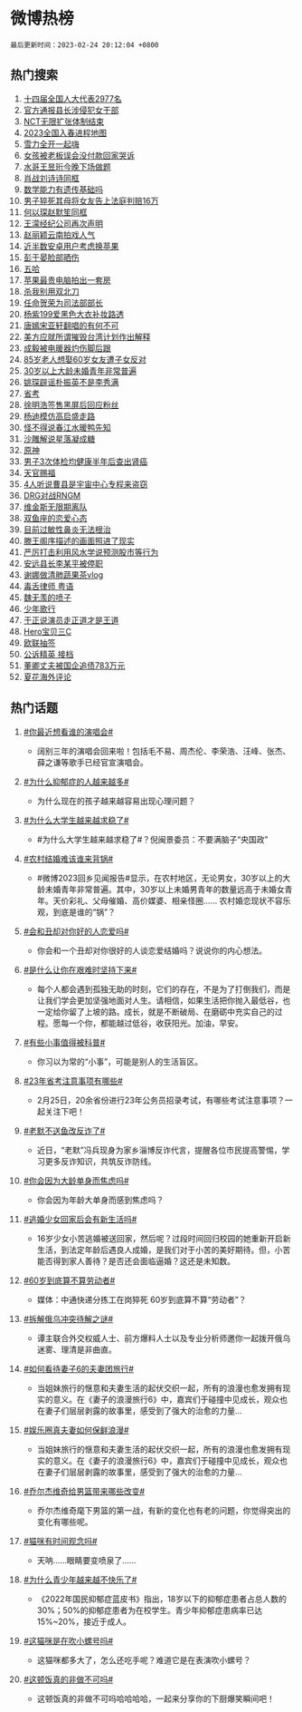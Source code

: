 # 微博热榜

`最后更新时间：2023-02-24 20:12:04 +0800`

## 热门搜索

1. [十四届全国人大代表2977名](https://m.weibo.cn/search?containerid=100103type%3D1%26t%3D10%26q%3D%23%E5%8D%81%E5%9B%9B%E5%B1%8A%E5%85%A8%E5%9B%BD%E4%BA%BA%E5%A4%A7%E4%BB%A3%E8%A1%A82977%E5%90%8D%23&stream_entry_id=51&isnewpage=1&extparam=seat%3D1%26stream_entry_id%3D51%26filter_type%3Drealtimehot%26pos%3D0%26cate%3D10103%26dgr%3D0%26c_type%3D51%26display_time%3D1677240723%26pre_seqid%3D16772407236710316327182&luicode=10000011&lfid=106003type%253D25%2526t%253D3%2526disable_hot%253D1%2526filter_type%253Drealtimehot)
1. [官方通报县长涉侵犯女干部](https://m.weibo.cn/search?containerid=100103type%3D1%26t%3D10%26q%3D%23%E5%AE%98%E6%96%B9%E9%80%9A%E6%8A%A5%E5%8E%BF%E9%95%BF%E6%B6%89%E4%BE%B5%E7%8A%AF%E5%A5%B3%E5%B9%B2%E9%83%A8%23&stream_entry_id=31&isnewpage=1&extparam=seat%3D1%26q%3D%2523%25E5%25AE%2598%25E6%2596%25B9%25E9%2580%259A%25E6%258A%25A5%25E5%258E%25BF%25E9%2595%25BF%25E6%25B6%2589%25E4%25BE%25B5%25E7%258A%25AF%25E5%25A5%25B3%25E5%25B9%25B2%25E9%2583%25A8%2523%26dgr%3D0%26realpos%3D1%26pos%3D0%26filter_type%3Drealtimehot%26band_rank%3D1%26flag%3D0%26lcate%3D5001%26c_type%3D31%26stream_entry_id%3D31%26cate%3D5001%26display_time%3D1677240723%26pre_seqid%3D16772407236710316327182&luicode=10000011&lfid=106003type%253D25%2526t%253D3%2526disable_hot%253D1%2526filter_type%253Drealtimehot)
1. [NCT无限扩张体制结束](https://m.weibo.cn/search?containerid=100103type%3D1%26t%3D10%26q%3D%23NCT%E6%97%A0%E9%99%90%E6%89%A9%E5%BC%A0%E4%BD%93%E5%88%B6%E7%BB%93%E6%9D%9F%23&stream_entry_id=31&isnewpage=1&extparam=seat%3D1%26q%3D%2523NCT%25E6%2597%25A0%25E9%2599%2590%25E6%2589%25A9%25E5%25BC%25A0%25E4%25BD%2593%25E5%2588%25B6%25E7%25BB%2593%25E6%259D%259F%2523%26dgr%3D0%26realpos%3D2%26pos%3D1%26filter_type%3Drealtimehot%26band_rank%3D2%26flag%3D1%26lcate%3D5001%26c_type%3D31%26stream_entry_id%3D31%26cate%3D5001%26display_time%3D1677240723%26pre_seqid%3D16772407236710316327182&luicode=10000011&lfid=106003type%253D25%2526t%253D3%2526disable_hot%253D1%2526filter_type%253Drealtimehot)
1. [2023全国入春进程地图](https://m.weibo.cn/search?containerid=100103type%3D1%26t%3D10%26q%3D%232023%E5%85%A8%E5%9B%BD%E5%85%A5%E6%98%A5%E8%BF%9B%E7%A8%8B%E5%9C%B0%E5%9B%BE%23&stream_entry_id=31&isnewpage=1&extparam=seat%3D1%26q%3D%25232023%25E5%2585%25A8%25E5%259B%25BD%25E5%2585%25A5%25E6%2598%25A5%25E8%25BF%259B%25E7%25A8%258B%25E5%259C%25B0%25E5%259B%25BE%2523%26dgr%3D0%26realpos%3D3%26pos%3D2%26filter_type%3Drealtimehot%26band_rank%3D3%26flag%3D0%26lcate%3D5001%26c_type%3D31%26stream_entry_id%3D31%26cate%3D5001%26display_time%3D1677240723%26pre_seqid%3D16772407236710316327182&luicode=10000011&lfid=106003type%253D25%2526t%253D3%2526disable_hot%253D1%2526filter_type%253Drealtimehot)
1. [雪力全开一起嗨](https://m.weibo.cn/search?containerid=100103type%3D1%26t%3D10%26q%3D%23%E9%9B%AA%E5%8A%9B%E5%85%A8%E5%BC%80%E4%B8%80%E8%B5%B7%E5%97%A8%23&stream_entry_id=31&isnewpage=1&extparam=seat%3D1%26q%3D%2523%25E9%259B%25AA%25E5%258A%259B%25E5%2585%25A8%25E5%25BC%2580%25E4%25B8%2580%25E8%25B5%25B7%25E5%2597%25A8%2523%26dgr%3D0%26pos%3D3%26band_rank%3D4%26topic_ad%3D1%26lcate%3D5001%26c_type%3D31%26filter_type%3Drealtimehot%26stream_entry_id%3D31%26cate%3D5001%26adid%3D180755%26display_time%3D1677240723%26pre_seqid%3D16772407236710316327182&luicode=10000011&lfid=106003type%253D25%2526t%253D3%2526disable_hot%253D1%2526filter_type%253Drealtimehot)
1. [女孩被老板误会没付款回家哭诉](https://m.weibo.cn/search?containerid=100103type%3D1%26t%3D10%26q%3D%23%E5%A5%B3%E5%AD%A9%E8%A2%AB%E8%80%81%E6%9D%BF%E8%AF%AF%E4%BC%9A%E6%B2%A1%E4%BB%98%E6%AC%BE%E5%9B%9E%E5%AE%B6%E5%93%AD%E8%AF%89%23&stream_entry_id=31&isnewpage=1&extparam=seat%3D1%26q%3D%2523%25E5%25A5%25B3%25E5%25AD%25A9%25E8%25A2%25AB%25E8%2580%2581%25E6%259D%25BF%25E8%25AF%25AF%25E4%25BC%259A%25E6%25B2%25A1%25E4%25BB%2598%25E6%25AC%25BE%25E5%259B%259E%25E5%25AE%25B6%25E5%2593%25AD%25E8%25AF%2589%2523%26dgr%3D0%26realpos%3D4%26pos%3D4%26filter_type%3Drealtimehot%26band_rank%3D4%26flag%3D0%26lcate%3D5001%26c_type%3D31%26stream_entry_id%3D31%26cate%3D5001%26display_time%3D1677240723%26pre_seqid%3D16772407236710316327182&luicode=10000011&lfid=106003type%253D25%2526t%253D3%2526disable_hot%253D1%2526filter_type%253Drealtimehot)
1. [水哥王昱珩今晚下场做题](https://m.weibo.cn/search?containerid=100103type%3D1%26t%3D10%26q%3D%23%E6%B0%B4%E5%93%A5%E7%8E%8B%E6%98%B1%E7%8F%A9%E4%BB%8A%E6%99%9A%E4%B8%8B%E5%9C%BA%E5%81%9A%E9%A2%98%23&stream_entry_id=31&isnewpage=1&extparam=seat%3D1%26q%3D%2523%25E6%25B0%25B4%25E5%2593%25A5%25E7%258E%258B%25E6%2598%25B1%25E7%258F%25A9%25E4%25BB%258A%25E6%2599%259A%25E4%25B8%258B%25E5%259C%25BA%25E5%2581%259A%25E9%25A2%2598%2523%26dgr%3D0%26realpos%3D5%26pos%3D5%26filter_type%3Drealtimehot%26band_rank%3D5%26flag%3D1%26lcate%3D5001%26c_type%3D31%26stream_entry_id%3D31%26cate%3D5001%26display_time%3D1677240723%26pre_seqid%3D16772407236710316327182&luicode=10000011&lfid=106003type%253D25%2526t%253D3%2526disable_hot%253D1%2526filter_type%253Drealtimehot)
1. [肖战刘诗诗同框](https://m.weibo.cn/search?containerid=100103type%3D1%26t%3D10%26q%3D%23%E8%82%96%E6%88%98%E5%88%98%E8%AF%97%E8%AF%97%E5%90%8C%E6%A1%86%23&stream_entry_id=31&isnewpage=1&extparam=seat%3D1%26q%3D%2523%25E8%2582%2596%25E6%2588%2598%25E5%2588%2598%25E8%25AF%2597%25E8%25AF%2597%25E5%2590%258C%25E6%25A1%2586%2523%26dgr%3D0%26realpos%3D6%26pos%3D6%26filter_type%3Drealtimehot%26band_rank%3D6%26flag%3D16%26lcate%3D5001%26c_type%3D31%26stream_entry_id%3D31%26cate%3D5001%26display_time%3D1677240723%26pre_seqid%3D16772407236710316327182&luicode=10000011&lfid=106003type%253D25%2526t%253D3%2526disable_hot%253D1%2526filter_type%253Drealtimehot)
1. [数学能力有遗传基础吗](https://m.weibo.cn/search?containerid=100103type%3D1%26t%3D10%26q%3D%23%E6%95%B0%E5%AD%A6%E8%83%BD%E5%8A%9B%E6%9C%89%E9%81%97%E4%BC%A0%E5%9F%BA%E7%A1%80%E5%90%97%23&stream_entry_id=31&isnewpage=1&extparam=seat%3D1%26q%3D%2523%25E6%2595%25B0%25E5%25AD%25A6%25E8%2583%25BD%25E5%258A%259B%25E6%259C%2589%25E9%2581%2597%25E4%25BC%25A0%25E5%259F%25BA%25E7%25A1%2580%25E5%2590%2597%2523%26dgr%3D0%26realpos%3D7%26pos%3D7%26filter_type%3Drealtimehot%26band_rank%3D7%26flag%3D1%26lcate%3D5001%26c_type%3D31%26stream_entry_id%3D31%26cate%3D5001%26display_time%3D1677240723%26pre_seqid%3D16772407236710316327182&luicode=10000011&lfid=106003type%253D25%2526t%253D3%2526disable_hot%253D1%2526filter_type%253Drealtimehot)
1. [男子猝死其母将女友告上法庭判赔16万](https://m.weibo.cn/search?containerid=100103type%3D1%26t%3D10%26q%3D%23%E7%94%B7%E5%AD%90%E7%8C%9D%E6%AD%BB%E5%85%B6%E6%AF%8D%E5%B0%86%E5%A5%B3%E5%8F%8B%E5%91%8A%E4%B8%8A%E6%B3%95%E5%BA%AD%E5%88%A4%E8%B5%9416%E4%B8%87%23&stream_entry_id=31&isnewpage=1&extparam=seat%3D1%26q%3D%2523%25E7%2594%25B7%25E5%25AD%2590%25E7%258C%259D%25E6%25AD%25BB%25E5%2585%25B6%25E6%25AF%258D%25E5%25B0%2586%25E5%25A5%25B3%25E5%258F%258B%25E5%2591%258A%25E4%25B8%258A%25E6%25B3%2595%25E5%25BA%25AD%25E5%2588%25A4%25E8%25B5%259416%25E4%25B8%2587%2523%26dgr%3D0%26realpos%3D8%26pos%3D8%26filter_type%3Drealtimehot%26band_rank%3D8%26flag%3D2%26lcate%3D5001%26c_type%3D31%26stream_entry_id%3D31%26cate%3D5001%26display_time%3D1677240723%26pre_seqid%3D16772407236710316327182&luicode=10000011&lfid=106003type%253D25%2526t%253D3%2526disable_hot%253D1%2526filter_type%253Drealtimehot)
1. [何以琛赵默笙同框](https://m.weibo.cn/search?containerid=100103type%3D1%26t%3D10%26q%3D%23%E4%BD%95%E4%BB%A5%E7%90%9B%E8%B5%B5%E9%BB%98%E7%AC%99%E5%90%8C%E6%A1%86%23&stream_entry_id=31&isnewpage=1&extparam=seat%3D1%26q%3D%2523%25E4%25BD%2595%25E4%25BB%25A5%25E7%2590%259B%25E8%25B5%25B5%25E9%25BB%2598%25E7%25AC%2599%25E5%2590%258C%25E6%25A1%2586%2523%26dgr%3D0%26realpos%3D9%26pos%3D9%26filter_type%3Drealtimehot%26band_rank%3D9%26flag%3D0%26lcate%3D5001%26c_type%3D31%26stream_entry_id%3D31%26cate%3D5001%26display_time%3D1677240723%26pre_seqid%3D16772407236710316327182&luicode=10000011&lfid=106003type%253D25%2526t%253D3%2526disable_hot%253D1%2526filter_type%253Drealtimehot)
1. [王濛经纪公司再次声明](https://m.weibo.cn/search?containerid=100103type%3D1%26t%3D10%26q%3D%23%E7%8E%8B%E6%BF%9B%E7%BB%8F%E7%BA%AA%E5%85%AC%E5%8F%B8%E5%86%8D%E6%AC%A1%E5%A3%B0%E6%98%8E%23&stream_entry_id=31&isnewpage=1&extparam=seat%3D1%26q%3D%2523%25E7%258E%258B%25E6%25BF%259B%25E7%25BB%258F%25E7%25BA%25AA%25E5%2585%25AC%25E5%258F%25B8%25E5%2586%258D%25E6%25AC%25A1%25E5%25A3%25B0%25E6%2598%258E%2523%26dgr%3D0%26realpos%3D10%26pos%3D10%26filter_type%3Drealtimehot%26band_rank%3D10%26flag%3D1%26lcate%3D5001%26c_type%3D31%26stream_entry_id%3D31%26cate%3D5001%26display_time%3D1677240723%26pre_seqid%3D16772407236710316327182&luicode=10000011&lfid=106003type%253D25%2526t%253D3%2526disable_hot%253D1%2526filter_type%253Drealtimehot)
1. [赵丽颖云南拍戏人气](https://m.weibo.cn/search?containerid=100103type%3D1%26t%3D10%26q%3D%23%E8%B5%B5%E4%B8%BD%E9%A2%96%E4%BA%91%E5%8D%97%E6%8B%8D%E6%88%8F%E4%BA%BA%E6%B0%94%23&stream_entry_id=31&isnewpage=1&extparam=seat%3D1%26q%3D%2523%25E8%25B5%25B5%25E4%25B8%25BD%25E9%25A2%2596%25E4%25BA%2591%25E5%258D%2597%25E6%258B%258D%25E6%2588%258F%25E4%25BA%25BA%25E6%25B0%2594%2523%26dgr%3D0%26realpos%3D11%26pos%3D11%26filter_type%3Drealtimehot%26band_rank%3D11%26flag%3D1%26lcate%3D5001%26c_type%3D31%26stream_entry_id%3D31%26cate%3D5001%26display_time%3D1677240723%26pre_seqid%3D16772407236710316327182&luicode=10000011&lfid=106003type%253D25%2526t%253D3%2526disable_hot%253D1%2526filter_type%253Drealtimehot)
1. [近半数安卓用户考虑换苹果](https://m.weibo.cn/search?containerid=100103type%3D1%26t%3D10%26q%3D%23%E8%BF%91%E5%8D%8A%E6%95%B0%E5%AE%89%E5%8D%93%E7%94%A8%E6%88%B7%E8%80%83%E8%99%91%E6%8D%A2%E8%8B%B9%E6%9E%9C%23&stream_entry_id=31&isnewpage=1&extparam=seat%3D1%26q%3D%2523%25E8%25BF%2591%25E5%258D%258A%25E6%2595%25B0%25E5%25AE%2589%25E5%258D%2593%25E7%2594%25A8%25E6%2588%25B7%25E8%2580%2583%25E8%2599%2591%25E6%258D%25A2%25E8%258B%25B9%25E6%259E%259C%2523%26dgr%3D0%26realpos%3D12%26pos%3D12%26filter_type%3Drealtimehot%26band_rank%3D12%26flag%3D0%26lcate%3D5001%26c_type%3D31%26stream_entry_id%3D31%26cate%3D5001%26display_time%3D1677240723%26pre_seqid%3D16772407236710316327182&luicode=10000011&lfid=106003type%253D25%2526t%253D3%2526disable_hot%253D1%2526filter_type%253Drealtimehot)
1. [彭于晏脸部晒伤](https://m.weibo.cn/search?containerid=100103type%3D1%26t%3D10%26q%3D%23%E5%BD%AD%E4%BA%8E%E6%99%8F%E8%84%B8%E9%83%A8%E6%99%92%E4%BC%A4%23&stream_entry_id=31&isnewpage=1&extparam=seat%3D1%26q%3D%2523%25E5%25BD%25AD%25E4%25BA%258E%25E6%2599%258F%25E8%2584%25B8%25E9%2583%25A8%25E6%2599%2592%25E4%25BC%25A4%2523%26dgr%3D0%26realpos%3D13%26pos%3D13%26filter_type%3Drealtimehot%26band_rank%3D13%26flag%3D1%26lcate%3D5001%26c_type%3D31%26stream_entry_id%3D31%26cate%3D5001%26display_time%3D1677240723%26pre_seqid%3D16772407236710316327182&luicode=10000011&lfid=106003type%253D25%2526t%253D3%2526disable_hot%253D1%2526filter_type%253Drealtimehot)
1. [五哈](https://m.weibo.cn/search?containerid=100103type%3D1%26t%3D10%26q%3D%E4%BA%94%E5%93%88&stream_entry_id=31&isnewpage=1&extparam=seat%3D1%26q%3D%25E4%25BA%2594%25E5%2593%2588%26dgr%3D0%26realpos%3D14%26pos%3D14%26filter_type%3Drealtimehot%26band_rank%3D14%26flag%3D1%26lcate%3D5001%26c_type%3D31%26stream_entry_id%3D31%26cate%3D5001%26display_time%3D1677240723%26pre_seqid%3D16772407236710316327182&luicode=10000011&lfid=106003type%253D25%2526t%253D3%2526disable_hot%253D1%2526filter_type%253Drealtimehot)
1. [苹果最贵电脑拍出一套房](https://m.weibo.cn/search?containerid=100103type%3D1%26t%3D10%26q%3D%23%E8%8B%B9%E6%9E%9C%E6%9C%80%E8%B4%B5%E7%94%B5%E8%84%91%E6%8B%8D%E5%87%BA%E4%B8%80%E5%A5%97%E6%88%BF%23&stream_entry_id=31&isnewpage=1&extparam=seat%3D1%26q%3D%2523%25E8%258B%25B9%25E6%259E%259C%25E6%259C%2580%25E8%25B4%25B5%25E7%2594%25B5%25E8%2584%2591%25E6%258B%258D%25E5%2587%25BA%25E4%25B8%2580%25E5%25A5%2597%25E6%2588%25BF%2523%26dgr%3D0%26realpos%3D15%26pos%3D15%26filter_type%3Drealtimehot%26band_rank%3D15%26flag%3D0%26lcate%3D5001%26c_type%3D31%26stream_entry_id%3D31%26cate%3D5001%26display_time%3D1677240723%26pre_seqid%3D16772407236710316327182&luicode=10000011&lfid=106003type%253D25%2526t%253D3%2526disable_hot%253D1%2526filter_type%253Drealtimehot)
1. [杀我别用双北刀](https://m.weibo.cn/search?containerid=100103type%3D1%26t%3D10%26q%3D%23%E6%9D%80%E6%88%91%E5%88%AB%E7%94%A8%E5%8F%8C%E5%8C%97%E5%88%80%23&stream_entry_id=31&isnewpage=1&extparam=seat%3D1%26q%3D%2523%25E6%259D%2580%25E6%2588%2591%25E5%2588%25AB%25E7%2594%25A8%25E5%258F%258C%25E5%258C%2597%25E5%2588%2580%2523%26dgr%3D0%26realpos%3D16%26pos%3D16%26filter_type%3Drealtimehot%26band_rank%3D16%26flag%3D0%26lcate%3D5001%26c_type%3D31%26stream_entry_id%3D31%26cate%3D5001%26display_time%3D1677240723%26pre_seqid%3D16772407236710316327182&luicode=10000011&lfid=106003type%253D25%2526t%253D3%2526disable_hot%253D1%2526filter_type%253Drealtimehot)
1. [任命贺荣为司法部部长](https://m.weibo.cn/search?containerid=100103type%3D1%26t%3D10%26q%3D%23%E4%BB%BB%E5%91%BD%E8%B4%BA%E8%8D%A3%E4%B8%BA%E5%8F%B8%E6%B3%95%E9%83%A8%E9%83%A8%E9%95%BF%23&stream_entry_id=31&isnewpage=1&extparam=seat%3D1%26q%3D%2523%25E4%25BB%25BB%25E5%2591%25BD%25E8%25B4%25BA%25E8%258D%25A3%25E4%25B8%25BA%25E5%258F%25B8%25E6%25B3%2595%25E9%2583%25A8%25E9%2583%25A8%25E9%2595%25BF%2523%26dgr%3D0%26realpos%3D17%26pos%3D17%26filter_type%3Drealtimehot%26band_rank%3D17%26flag%3D0%26lcate%3D5001%26c_type%3D31%26stream_entry_id%3D31%26cate%3D5001%26display_time%3D1677240723%26pre_seqid%3D16772407236710316327182&luicode=10000011&lfid=106003type%253D25%2526t%253D3%2526disable_hot%253D1%2526filter_type%253Drealtimehot)
1. [杨紫199爱黑色大衣补妆路透](https://m.weibo.cn/search?containerid=100103type%3D1%26t%3D10%26q%3D%23%E6%9D%A8%E7%B4%AB199%E7%88%B1%E9%BB%91%E8%89%B2%E5%A4%A7%E8%A1%A3%E8%A1%A5%E5%A6%86%E8%B7%AF%E9%80%8F%23&stream_entry_id=31&isnewpage=1&extparam=seat%3D1%26q%3D%2523%25E6%259D%25A8%25E7%25B4%25AB199%25E7%2588%25B1%25E9%25BB%2591%25E8%2589%25B2%25E5%25A4%25A7%25E8%25A1%25A3%25E8%25A1%25A5%25E5%25A6%2586%25E8%25B7%25AF%25E9%2580%258F%2523%26dgr%3D0%26realpos%3D18%26pos%3D18%26filter_type%3Drealtimehot%26band_rank%3D18%26flag%3D1%26lcate%3D5001%26c_type%3D31%26stream_entry_id%3D31%26cate%3D5001%26display_time%3D1677240723%26pre_seqid%3D16772407236710316327182&luicode=10000011&lfid=106003type%253D25%2526t%253D3%2526disable_hot%253D1%2526filter_type%253Drealtimehot)
1. [唐嫣宋亚轩翻唱的有何不可](https://m.weibo.cn/search?containerid=100103type%3D1%26t%3D10%26q%3D%23%E5%94%90%E5%AB%A3%E5%AE%8B%E4%BA%9A%E8%BD%A9%E7%BF%BB%E5%94%B1%E7%9A%84%E6%9C%89%E4%BD%95%E4%B8%8D%E5%8F%AF%23&stream_entry_id=31&isnewpage=1&extparam=seat%3D1%26q%3D%2523%25E5%2594%2590%25E5%25AB%25A3%25E5%25AE%258B%25E4%25BA%259A%25E8%25BD%25A9%25E7%25BF%25BB%25E5%2594%25B1%25E7%259A%2584%25E6%259C%2589%25E4%25BD%2595%25E4%25B8%258D%25E5%258F%25AF%2523%26dgr%3D0%26realpos%3D19%26pos%3D19%26filter_type%3Drealtimehot%26band_rank%3D19%26flag%3D1%26lcate%3D5001%26c_type%3D31%26stream_entry_id%3D31%26cate%3D5001%26display_time%3D1677240723%26pre_seqid%3D16772407236710316327182&luicode=10000011&lfid=106003type%253D25%2526t%253D3%2526disable_hot%253D1%2526filter_type%253Drealtimehot)
1. [美方应就所谓摧毁台湾计划作出解释](https://m.weibo.cn/search?containerid=100103type%3D1%26t%3D10%26q%3D%23%E7%BE%8E%E6%96%B9%E5%BA%94%E5%B0%B1%E6%89%80%E8%B0%93%E6%91%A7%E6%AF%81%E5%8F%B0%E6%B9%BE%E8%AE%A1%E5%88%92%E4%BD%9C%E5%87%BA%E8%A7%A3%E9%87%8A%23&stream_entry_id=31&isnewpage=1&extparam=seat%3D1%26q%3D%2523%25E7%25BE%258E%25E6%2596%25B9%25E5%25BA%2594%25E5%25B0%25B1%25E6%2589%2580%25E8%25B0%2593%25E6%2591%25A7%25E6%25AF%2581%25E5%258F%25B0%25E6%25B9%25BE%25E8%25AE%25A1%25E5%2588%2592%25E4%25BD%259C%25E5%2587%25BA%25E8%25A7%25A3%25E9%2587%258A%2523%26dgr%3D0%26realpos%3D20%26pos%3D20%26filter_type%3Drealtimehot%26band_rank%3D20%26flag%3D0%26lcate%3D5001%26c_type%3D31%26stream_entry_id%3D31%26cate%3D5001%26display_time%3D1677240723%26pre_seqid%3D16772407236710316327182&luicode=10000011&lfid=106003type%253D25%2526t%253D3%2526disable_hot%253D1%2526filter_type%253Drealtimehot)
1. [成毅被电暖器灼伤脚后跟](https://m.weibo.cn/search?containerid=100103type%3D1%26t%3D10%26q%3D%23%E6%88%90%E6%AF%85%E8%A2%AB%E7%94%B5%E6%9A%96%E5%99%A8%E7%81%BC%E4%BC%A4%E8%84%9A%E5%90%8E%E8%B7%9F%23&stream_entry_id=31&isnewpage=1&extparam=seat%3D1%26q%3D%2523%25E6%2588%2590%25E6%25AF%2585%25E8%25A2%25AB%25E7%2594%25B5%25E6%259A%2596%25E5%2599%25A8%25E7%2581%25BC%25E4%25BC%25A4%25E8%2584%259A%25E5%2590%258E%25E8%25B7%259F%2523%26dgr%3D0%26realpos%3D21%26pos%3D21%26filter_type%3Drealtimehot%26band_rank%3D21%26flag%3D1%26lcate%3D5001%26c_type%3D31%26stream_entry_id%3D31%26cate%3D5001%26display_time%3D1677240723%26pre_seqid%3D16772407236710316327182&luicode=10000011&lfid=106003type%253D25%2526t%253D3%2526disable_hot%253D1%2526filter_type%253Drealtimehot)
1. [85岁老人想娶60岁女友遭子女反对](https://m.weibo.cn/search?containerid=100103type%3D1%26t%3D10%26q%3D%2385%E5%B2%81%E8%80%81%E4%BA%BA%E6%83%B3%E5%A8%B660%E5%B2%81%E5%A5%B3%E5%8F%8B%E9%81%AD%E5%AD%90%E5%A5%B3%E5%8F%8D%E5%AF%B9%23&stream_entry_id=31&isnewpage=1&extparam=seat%3D1%26q%3D%252385%25E5%25B2%2581%25E8%2580%2581%25E4%25BA%25BA%25E6%2583%25B3%25E5%25A8%25B660%25E5%25B2%2581%25E5%25A5%25B3%25E5%258F%258B%25E9%2581%25AD%25E5%25AD%2590%25E5%25A5%25B3%25E5%258F%258D%25E5%25AF%25B9%2523%26dgr%3D0%26realpos%3D22%26pos%3D22%26filter_type%3Drealtimehot%26band_rank%3D22%26flag%3D0%26lcate%3D5001%26c_type%3D31%26stream_entry_id%3D31%26cate%3D5001%26display_time%3D1677240723%26pre_seqid%3D16772407236710316327182&luicode=10000011&lfid=106003type%253D25%2526t%253D3%2526disable_hot%253D1%2526filter_type%253Drealtimehot)
1. [30岁以上大龄未婚青年非常普遍](https://m.weibo.cn/search?containerid=100103type%3D1%26t%3D10%26q%3D%2330%E5%B2%81%E4%BB%A5%E4%B8%8A%E5%A4%A7%E9%BE%84%E6%9C%AA%E5%A9%9A%E9%9D%92%E5%B9%B4%E9%9D%9E%E5%B8%B8%E6%99%AE%E9%81%8D%23&stream_entry_id=31&isnewpage=1&extparam=seat%3D1%26q%3D%252330%25E5%25B2%2581%25E4%25BB%25A5%25E4%25B8%258A%25E5%25A4%25A7%25E9%25BE%2584%25E6%259C%25AA%25E5%25A9%259A%25E9%259D%2592%25E5%25B9%25B4%25E9%259D%259E%25E5%25B8%25B8%25E6%2599%25AE%25E9%2581%258D%2523%26dgr%3D0%26realpos%3D23%26pos%3D23%26filter_type%3Drealtimehot%26band_rank%3D23%26flag%3D0%26lcate%3D5001%26c_type%3D31%26stream_entry_id%3D31%26cate%3D5001%26display_time%3D1677240723%26pre_seqid%3D16772407236710316327182&luicode=10000011&lfid=106003type%253D25%2526t%253D3%2526disable_hot%253D1%2526filter_type%253Drealtimehot)
1. [姚琛辟谣朴振英不是李秀满](https://m.weibo.cn/search?containerid=100103type%3D1%26t%3D10%26q%3D%23%E5%A7%9A%E7%90%9B%E8%BE%9F%E8%B0%A3%E6%9C%B4%E6%8C%AF%E8%8B%B1%E4%B8%8D%E6%98%AF%E6%9D%8E%E7%A7%80%E6%BB%A1%23&stream_entry_id=31&isnewpage=1&extparam=seat%3D1%26q%3D%2523%25E5%25A7%259A%25E7%2590%259B%25E8%25BE%259F%25E8%25B0%25A3%25E6%259C%25B4%25E6%258C%25AF%25E8%258B%25B1%25E4%25B8%258D%25E6%2598%25AF%25E6%259D%258E%25E7%25A7%2580%25E6%25BB%25A1%2523%26dgr%3D0%26realpos%3D24%26pos%3D24%26filter_type%3Drealtimehot%26band_rank%3D24%26flag%3D0%26lcate%3D5001%26c_type%3D31%26stream_entry_id%3D31%26cate%3D5001%26display_time%3D1677240723%26pre_seqid%3D16772407236710316327182&luicode=10000011&lfid=106003type%253D25%2526t%253D3%2526disable_hot%253D1%2526filter_type%253Drealtimehot)
1. [省考](https://m.weibo.cn/search?containerid=100103type%3D1%26t%3D10%26q%3D%E7%9C%81%E8%80%83&stream_entry_id=31&isnewpage=1&extparam=seat%3D1%26q%3D%25E7%259C%2581%25E8%2580%2583%26dgr%3D0%26realpos%3D25%26pos%3D25%26filter_type%3Drealtimehot%26band_rank%3D25%26flag%3D0%26lcate%3D5001%26c_type%3D31%26stream_entry_id%3D31%26cate%3D5001%26display_time%3D1677240723%26pre_seqid%3D16772407236710316327182&luicode=10000011&lfid=106003type%253D25%2526t%253D3%2526disable_hot%253D1%2526filter_type%253Drealtimehot)
1. [徐明浩签售黑屏后回应粉丝](https://m.weibo.cn/search?containerid=100103type%3D1%26t%3D10%26q%3D%23%E5%BE%90%E6%98%8E%E6%B5%A9%E7%AD%BE%E5%94%AE%E9%BB%91%E5%B1%8F%E5%90%8E%E5%9B%9E%E5%BA%94%E7%B2%89%E4%B8%9D%23&stream_entry_id=31&isnewpage=1&extparam=seat%3D1%26q%3D%2523%25E5%25BE%2590%25E6%2598%258E%25E6%25B5%25A9%25E7%25AD%25BE%25E5%2594%25AE%25E9%25BB%2591%25E5%25B1%258F%25E5%2590%258E%25E5%259B%259E%25E5%25BA%2594%25E7%25B2%2589%25E4%25B8%259D%2523%26dgr%3D0%26realpos%3D26%26pos%3D26%26filter_type%3Drealtimehot%26band_rank%3D26%26flag%3D1%26lcate%3D5001%26c_type%3D31%26stream_entry_id%3D31%26cate%3D5001%26display_time%3D1677240723%26pre_seqid%3D16772407236710316327182&luicode=10000011&lfid=106003type%253D25%2526t%253D3%2526disable_hot%253D1%2526filter_type%253Drealtimehot)
1. [杨迪模仿高启盛走路](https://m.weibo.cn/search?containerid=100103type%3D1%26t%3D10%26q%3D%23%E6%9D%A8%E8%BF%AA%E6%A8%A1%E4%BB%BF%E9%AB%98%E5%90%AF%E7%9B%9B%E8%B5%B0%E8%B7%AF%23&stream_entry_id=31&isnewpage=1&extparam=seat%3D1%26q%3D%2523%25E6%259D%25A8%25E8%25BF%25AA%25E6%25A8%25A1%25E4%25BB%25BF%25E9%25AB%2598%25E5%2590%25AF%25E7%259B%259B%25E8%25B5%25B0%25E8%25B7%25AF%2523%26dgr%3D0%26realpos%3D27%26pos%3D27%26filter_type%3Drealtimehot%26band_rank%3D27%26flag%3D0%26lcate%3D5001%26c_type%3D31%26stream_entry_id%3D31%26cate%3D5001%26display_time%3D1677240723%26pre_seqid%3D16772407236710316327182&luicode=10000011&lfid=106003type%253D25%2526t%253D3%2526disable_hot%253D1%2526filter_type%253Drealtimehot)
1. [怪不得说春江水暖鸭先知](https://m.weibo.cn/search?containerid=100103type%3D1%26t%3D10%26q%3D%23%E6%80%AA%E4%B8%8D%E5%BE%97%E8%AF%B4%E6%98%A5%E6%B1%9F%E6%B0%B4%E6%9A%96%E9%B8%AD%E5%85%88%E7%9F%A5%23&stream_entry_id=31&isnewpage=1&extparam=seat%3D1%26q%3D%2523%25E6%2580%25AA%25E4%25B8%258D%25E5%25BE%2597%25E8%25AF%25B4%25E6%2598%25A5%25E6%25B1%259F%25E6%25B0%25B4%25E6%259A%2596%25E9%25B8%25AD%25E5%2585%2588%25E7%259F%25A5%2523%26dgr%3D0%26realpos%3D28%26pos%3D28%26filter_type%3Drealtimehot%26band_rank%3D28%26flag%3D0%26lcate%3D5001%26c_type%3D31%26stream_entry_id%3D31%26cate%3D5001%26display_time%3D1677240723%26pre_seqid%3D16772407236710316327182&luicode=10000011&lfid=106003type%253D25%2526t%253D3%2526disable_hot%253D1%2526filter_type%253Drealtimehot)
1. [沙雕解说星落凝成糖](https://m.weibo.cn/search?containerid=100103type%3D1%26t%3D10%26q%3D%23%E6%B2%99%E9%9B%95%E8%A7%A3%E8%AF%B4%E6%98%9F%E8%90%BD%E5%87%9D%E6%88%90%E7%B3%96%23&stream_entry_id=31&isnewpage=1&extparam=seat%3D1%26q%3D%2523%25E6%25B2%2599%25E9%259B%2595%25E8%25A7%25A3%25E8%25AF%25B4%25E6%2598%259F%25E8%2590%25BD%25E5%2587%259D%25E6%2588%2590%25E7%25B3%2596%2523%26dgr%3D0%26realpos%3D29%26pos%3D29%26filter_type%3Drealtimehot%26band_rank%3D29%26flag%3D1%26lcate%3D5001%26c_type%3D31%26stream_entry_id%3D31%26cate%3D5001%26display_time%3D1677240723%26pre_seqid%3D16772407236710316327182&luicode=10000011&lfid=106003type%253D25%2526t%253D3%2526disable_hot%253D1%2526filter_type%253Drealtimehot)
1. [原神](https://m.weibo.cn/search?containerid=100103type%3D1%26t%3D10%26q%3D%E5%8E%9F%E7%A5%9E&stream_entry_id=31&isnewpage=1&extparam=seat%3D1%26q%3D%25E5%258E%259F%25E7%25A5%259E%26dgr%3D0%26realpos%3D30%26pos%3D30%26filter_type%3Drealtimehot%26band_rank%3D30%26flag%3D0%26lcate%3D5001%26c_type%3D31%26stream_entry_id%3D31%26cate%3D5001%26display_time%3D1677240723%26pre_seqid%3D16772407236710316327182&luicode=10000011&lfid=106003type%253D25%2526t%253D3%2526disable_hot%253D1%2526filter_type%253Drealtimehot)
1. [男子3次体检均健康半年后查出肾癌](https://m.weibo.cn/search?containerid=100103type%3D1%26t%3D10%26q%3D%23%E7%94%B7%E5%AD%903%E6%AC%A1%E4%BD%93%E6%A3%80%E5%9D%87%E5%81%A5%E5%BA%B7%E5%8D%8A%E5%B9%B4%E5%90%8E%E6%9F%A5%E5%87%BA%E8%82%BE%E7%99%8C%23&stream_entry_id=31&isnewpage=1&extparam=seat%3D1%26q%3D%2523%25E7%2594%25B7%25E5%25AD%25903%25E6%25AC%25A1%25E4%25BD%2593%25E6%25A3%2580%25E5%259D%2587%25E5%2581%25A5%25E5%25BA%25B7%25E5%258D%258A%25E5%25B9%25B4%25E5%2590%258E%25E6%259F%25A5%25E5%2587%25BA%25E8%2582%25BE%25E7%2599%258C%2523%26dgr%3D0%26realpos%3D31%26pos%3D31%26filter_type%3Drealtimehot%26band_rank%3D31%26flag%3D1%26lcate%3D5001%26c_type%3D31%26stream_entry_id%3D31%26cate%3D5001%26display_time%3D1677240723%26pre_seqid%3D16772407236710316327182&luicode=10000011&lfid=106003type%253D25%2526t%253D3%2526disable_hot%253D1%2526filter_type%253Drealtimehot)
1. [天官赐福](https://m.weibo.cn/search?containerid=100103type%3D1%26t%3D10%26q%3D%E5%A4%A9%E5%AE%98%E8%B5%90%E7%A6%8F&stream_entry_id=31&isnewpage=1&extparam=seat%3D1%26q%3D%25E5%25A4%25A9%25E5%25AE%2598%25E8%25B5%2590%25E7%25A6%258F%26dgr%3D0%26realpos%3D32%26pos%3D32%26filter_type%3Drealtimehot%26band_rank%3D32%26flag%3D0%26lcate%3D5001%26c_type%3D31%26stream_entry_id%3D31%26cate%3D5001%26display_time%3D1677240723%26pre_seqid%3D16772407236710316327182&luicode=10000011&lfid=106003type%253D25%2526t%253D3%2526disable_hot%253D1%2526filter_type%253Drealtimehot)
1. [4人听说曹县是宇宙中心专程来盗窃](https://m.weibo.cn/search?containerid=100103type%3D1%26t%3D10%26q%3D%234%E4%BA%BA%E5%90%AC%E8%AF%B4%E6%9B%B9%E5%8E%BF%E6%98%AF%E5%AE%87%E5%AE%99%E4%B8%AD%E5%BF%83%E4%B8%93%E7%A8%8B%E6%9D%A5%E7%9B%97%E7%AA%83%23&stream_entry_id=31&isnewpage=1&extparam=seat%3D1%26q%3D%25234%25E4%25BA%25BA%25E5%2590%25AC%25E8%25AF%25B4%25E6%259B%25B9%25E5%258E%25BF%25E6%2598%25AF%25E5%25AE%2587%25E5%25AE%2599%25E4%25B8%25AD%25E5%25BF%2583%25E4%25B8%2593%25E7%25A8%258B%25E6%259D%25A5%25E7%259B%2597%25E7%25AA%2583%2523%26dgr%3D0%26realpos%3D33%26pos%3D33%26filter_type%3Drealtimehot%26band_rank%3D33%26flag%3D0%26lcate%3D5001%26c_type%3D31%26stream_entry_id%3D31%26cate%3D5001%26display_time%3D1677240723%26pre_seqid%3D16772407236710316327182&luicode=10000011&lfid=106003type%253D25%2526t%253D3%2526disable_hot%253D1%2526filter_type%253Drealtimehot)
1. [DRG对战RNGM](https://m.weibo.cn/search?containerid=100103type%3D1%26t%3D10%26q%3D%23DRG%E5%AF%B9%E6%88%98RNGM%23&stream_entry_id=31&isnewpage=1&extparam=seat%3D1%26q%3D%2523DRG%25E5%25AF%25B9%25E6%2588%2598RNGM%2523%26dgr%3D0%26realpos%3D34%26pos%3D34%26filter_type%3Drealtimehot%26band_rank%3D34%26flag%3D1%26lcate%3D5001%26c_type%3D31%26stream_entry_id%3D31%26cate%3D5001%26display_time%3D1677240723%26pre_seqid%3D16772407236710316327182&luicode=10000011&lfid=106003type%253D25%2526t%253D3%2526disable_hot%253D1%2526filter_type%253Drealtimehot)
1. [维金斯无限期离队](https://m.weibo.cn/search?containerid=100103type%3D1%26t%3D10%26q%3D%23%E7%BB%B4%E9%87%91%E6%96%AF%E6%97%A0%E9%99%90%E6%9C%9F%E7%A6%BB%E9%98%9F%23&stream_entry_id=31&isnewpage=1&extparam=seat%3D1%26q%3D%2523%25E7%25BB%25B4%25E9%2587%2591%25E6%2596%25AF%25E6%2597%25A0%25E9%2599%2590%25E6%259C%259F%25E7%25A6%25BB%25E9%2598%259F%2523%26dgr%3D0%26realpos%3D35%26pos%3D35%26filter_type%3Drealtimehot%26band_rank%3D35%26flag%3D0%26lcate%3D5001%26c_type%3D31%26stream_entry_id%3D31%26cate%3D5001%26display_time%3D1677240723%26pre_seqid%3D16772407236710316327182&luicode=10000011&lfid=106003type%253D25%2526t%253D3%2526disable_hot%253D1%2526filter_type%253Drealtimehot)
1. [双鱼座的恋爱心态](https://m.weibo.cn/search?containerid=100103type%3D1%26t%3D10%26q%3D%23%E5%8F%8C%E9%B1%BC%E5%BA%A7%E7%9A%84%E6%81%8B%E7%88%B1%E5%BF%83%E6%80%81%23&stream_entry_id=31&isnewpage=1&extparam=seat%3D1%26q%3D%2523%25E5%258F%258C%25E9%25B1%25BC%25E5%25BA%25A7%25E7%259A%2584%25E6%2581%258B%25E7%2588%25B1%25E5%25BF%2583%25E6%2580%2581%2523%26dgr%3D0%26realpos%3D36%26pos%3D36%26filter_type%3Drealtimehot%26band_rank%3D36%26flag%3D0%26lcate%3D5001%26c_type%3D31%26stream_entry_id%3D31%26cate%3D5001%26display_time%3D1677240723%26pre_seqid%3D16772407236710316327182&luicode=10000011&lfid=106003type%253D25%2526t%253D3%2526disable_hot%253D1%2526filter_type%253Drealtimehot)
1. [目前过敏性鼻炎无法根治](https://m.weibo.cn/search?containerid=100103type%3D1%26t%3D10%26q%3D%23%E7%9B%AE%E5%89%8D%E8%BF%87%E6%95%8F%E6%80%A7%E9%BC%BB%E7%82%8E%E6%97%A0%E6%B3%95%E6%A0%B9%E6%B2%BB%23&stream_entry_id=31&isnewpage=1&extparam=seat%3D1%26q%3D%2523%25E7%259B%25AE%25E5%2589%258D%25E8%25BF%2587%25E6%2595%258F%25E6%2580%25A7%25E9%25BC%25BB%25E7%2582%258E%25E6%2597%25A0%25E6%25B3%2595%25E6%25A0%25B9%25E6%25B2%25BB%2523%26dgr%3D0%26realpos%3D37%26pos%3D37%26filter_type%3Drealtimehot%26band_rank%3D37%26flag%3D0%26lcate%3D5001%26c_type%3D31%26stream_entry_id%3D31%26cate%3D5001%26display_time%3D1677240723%26pre_seqid%3D16772407236710316327182&luicode=10000011&lfid=106003type%253D25%2526t%253D3%2526disable_hot%253D1%2526filter_type%253Drealtimehot)
1. [滕王阁序描述的画面照进了现实](https://m.weibo.cn/search?containerid=100103type%3D1%26t%3D10%26q%3D%23%E6%BB%95%E7%8E%8B%E9%98%81%E5%BA%8F%E6%8F%8F%E8%BF%B0%E7%9A%84%E7%94%BB%E9%9D%A2%E7%85%A7%E8%BF%9B%E4%BA%86%E7%8E%B0%E5%AE%9E%23&stream_entry_id=31&isnewpage=1&extparam=seat%3D1%26q%3D%2523%25E6%25BB%2595%25E7%258E%258B%25E9%2598%2581%25E5%25BA%258F%25E6%258F%258F%25E8%25BF%25B0%25E7%259A%2584%25E7%2594%25BB%25E9%259D%25A2%25E7%2585%25A7%25E8%25BF%259B%25E4%25BA%2586%25E7%258E%25B0%25E5%25AE%259E%2523%26dgr%3D0%26realpos%3D38%26pos%3D38%26filter_type%3Drealtimehot%26band_rank%3D38%26flag%3D1%26lcate%3D5001%26c_type%3D31%26stream_entry_id%3D31%26cate%3D5001%26display_time%3D1677240723%26pre_seqid%3D16772407236710316327182&luicode=10000011&lfid=106003type%253D25%2526t%253D3%2526disable_hot%253D1%2526filter_type%253Drealtimehot)
1. [严厉打击利用风水学说预测股市等行为](https://m.weibo.cn/search?containerid=100103type%3D1%26t%3D10%26q%3D%23%E4%B8%A5%E5%8E%89%E6%89%93%E5%87%BB%E5%88%A9%E7%94%A8%E9%A3%8E%E6%B0%B4%E5%AD%A6%E8%AF%B4%E9%A2%84%E6%B5%8B%E8%82%A1%E5%B8%82%E7%AD%89%E8%A1%8C%E4%B8%BA%23&stream_entry_id=31&isnewpage=1&extparam=seat%3D1%26q%3D%2523%25E4%25B8%25A5%25E5%258E%2589%25E6%2589%2593%25E5%2587%25BB%25E5%2588%25A9%25E7%2594%25A8%25E9%25A3%258E%25E6%25B0%25B4%25E5%25AD%25A6%25E8%25AF%25B4%25E9%25A2%2584%25E6%25B5%258B%25E8%2582%25A1%25E5%25B8%2582%25E7%25AD%2589%25E8%25A1%258C%25E4%25B8%25BA%2523%26dgr%3D0%26realpos%3D39%26pos%3D39%26filter_type%3Drealtimehot%26band_rank%3D39%26flag%3D1%26lcate%3D5001%26c_type%3D31%26stream_entry_id%3D31%26cate%3D5001%26display_time%3D1677240723%26pre_seqid%3D16772407236710316327182&luicode=10000011&lfid=106003type%253D25%2526t%253D3%2526disable_hot%253D1%2526filter_type%253Drealtimehot)
1. [安远县长李某平被停职](https://m.weibo.cn/search?containerid=100103type%3D1%26t%3D10%26q%3D%23%E5%AE%89%E8%BF%9C%E5%8E%BF%E9%95%BF%E6%9D%8E%E6%9F%90%E5%B9%B3%E8%A2%AB%E5%81%9C%E8%81%8C%23&stream_entry_id=31&isnewpage=1&extparam=seat%3D1%26q%3D%2523%25E5%25AE%2589%25E8%25BF%259C%25E5%258E%25BF%25E9%2595%25BF%25E6%259D%258E%25E6%259F%2590%25E5%25B9%25B3%25E8%25A2%25AB%25E5%2581%259C%25E8%2581%258C%2523%26dgr%3D0%26realpos%3D40%26pos%3D40%26filter_type%3Drealtimehot%26band_rank%3D40%26flag%3D1%26lcate%3D5001%26c_type%3D31%26stream_entry_id%3D31%26cate%3D5001%26display_time%3D1677240723%26pre_seqid%3D16772407236710316327182&luicode=10000011&lfid=106003type%253D25%2526t%253D3%2526disable_hot%253D1%2526filter_type%253Drealtimehot)
1. [谢娜做清肺蔬果茶vlog](https://m.weibo.cn/search?containerid=100103type%3D1%26t%3D10%26q%3D%23%E8%B0%A2%E5%A8%9C%E5%81%9A%E6%B8%85%E8%82%BA%E8%94%AC%E6%9E%9C%E8%8C%B6vlog%23&stream_entry_id=31&isnewpage=1&extparam=seat%3D1%26q%3D%2523%25E8%25B0%25A2%25E5%25A8%259C%25E5%2581%259A%25E6%25B8%2585%25E8%2582%25BA%25E8%2594%25AC%25E6%259E%259C%25E8%258C%25B6vlog%2523%26dgr%3D0%26realpos%3D41%26pos%3D41%26filter_type%3Drealtimehot%26band_rank%3D41%26flag%3D1%26lcate%3D5001%26c_type%3D31%26stream_entry_id%3D31%26cate%3D5001%26display_time%3D1677240723%26pre_seqid%3D16772407236710316327182&luicode=10000011&lfid=106003type%253D25%2526t%253D3%2526disable_hot%253D1%2526filter_type%253Drealtimehot)
1. [毒舌律师 粤语](https://m.weibo.cn/search?containerid=100103type%3D1%26t%3D10%26q%3D%E6%AF%92%E8%88%8C%E5%BE%8B%E5%B8%88+%E7%B2%A4%E8%AF%AD&stream_entry_id=31&isnewpage=1&extparam=seat%3D1%26q%3D%25E6%25AF%2592%25E8%2588%258C%25E5%25BE%258B%25E5%25B8%2588%2520%25E7%25B2%25A4%25E8%25AF%25AD%26dgr%3D0%26realpos%3D42%26pos%3D42%26filter_type%3Drealtimehot%26band_rank%3D42%26flag%3D0%26lcate%3D5001%26c_type%3D31%26stream_entry_id%3D31%26cate%3D5001%26display_time%3D1677240723%26pre_seqid%3D16772407236710316327182&luicode=10000011&lfid=106003type%253D25%2526t%253D3%2526disable_hot%253D1%2526filter_type%253Drealtimehot)
1. [魏无羡的喷子](https://m.weibo.cn/search?containerid=100103type%3D1%26t%3D10%26q%3D%23%E9%AD%8F%E6%97%A0%E7%BE%A1%E7%9A%84%E5%96%B7%E5%AD%90%23&stream_entry_id=31&isnewpage=1&extparam=seat%3D1%26q%3D%2523%25E9%25AD%258F%25E6%2597%25A0%25E7%25BE%25A1%25E7%259A%2584%25E5%2596%25B7%25E5%25AD%2590%2523%26dgr%3D0%26realpos%3D43%26pos%3D43%26filter_type%3Drealtimehot%26band_rank%3D43%26flag%3D1%26lcate%3D5001%26c_type%3D31%26stream_entry_id%3D31%26cate%3D5001%26display_time%3D1677240723%26pre_seqid%3D16772407236710316327182&luicode=10000011&lfid=106003type%253D25%2526t%253D3%2526disable_hot%253D1%2526filter_type%253Drealtimehot)
1. [少年歌行](https://m.weibo.cn/search?containerid=100103type%3D1%26t%3D10%26q%3D%E5%B0%91%E5%B9%B4%E6%AD%8C%E8%A1%8C&stream_entry_id=31&isnewpage=1&extparam=seat%3D1%26q%3D%25E5%25B0%2591%25E5%25B9%25B4%25E6%25AD%258C%25E8%25A1%258C%26dgr%3D0%26realpos%3D44%26pos%3D44%26filter_type%3Drealtimehot%26band_rank%3D44%26flag%3D0%26lcate%3D5001%26c_type%3D31%26stream_entry_id%3D31%26cate%3D5001%26display_time%3D1677240723%26pre_seqid%3D16772407236710316327182&luicode=10000011&lfid=106003type%253D25%2526t%253D3%2526disable_hot%253D1%2526filter_type%253Drealtimehot)
1. [于正说演员走正道才是王道](https://m.weibo.cn/search?containerid=100103type%3D1%26t%3D10%26q%3D%23%E4%BA%8E%E6%AD%A3%E8%AF%B4%E6%BC%94%E5%91%98%E8%B5%B0%E6%AD%A3%E9%81%93%E6%89%8D%E6%98%AF%E7%8E%8B%E9%81%93%23&stream_entry_id=31&isnewpage=1&extparam=seat%3D1%26q%3D%2523%25E4%25BA%258E%25E6%25AD%25A3%25E8%25AF%25B4%25E6%25BC%2594%25E5%2591%2598%25E8%25B5%25B0%25E6%25AD%25A3%25E9%2581%2593%25E6%2589%258D%25E6%2598%25AF%25E7%258E%258B%25E9%2581%2593%2523%26dgr%3D0%26realpos%3D45%26pos%3D45%26filter_type%3Drealtimehot%26band_rank%3D45%26flag%3D1%26lcate%3D5001%26c_type%3D31%26stream_entry_id%3D31%26cate%3D5001%26display_time%3D1677240723%26pre_seqid%3D16772407236710316327182&luicode=10000011&lfid=106003type%253D25%2526t%253D3%2526disable_hot%253D1%2526filter_type%253Drealtimehot)
1. [Hero宝贝三C](https://m.weibo.cn/search?containerid=100103type%3D1%26t%3D10%26q%3D%23Hero%E5%AE%9D%E8%B4%9D%E4%B8%89C%23&stream_entry_id=31&isnewpage=1&extparam=seat%3D1%26q%3D%2523Hero%25E5%25AE%259D%25E8%25B4%259D%25E4%25B8%2589C%2523%26dgr%3D0%26realpos%3D46%26pos%3D46%26filter_type%3Drealtimehot%26band_rank%3D46%26flag%3D0%26lcate%3D5001%26c_type%3D31%26stream_entry_id%3D31%26cate%3D5001%26display_time%3D1677240723%26pre_seqid%3D16772407236710316327182&luicode=10000011&lfid=106003type%253D25%2526t%253D3%2526disable_hot%253D1%2526filter_type%253Drealtimehot)
1. [欧联抽签](https://m.weibo.cn/search?containerid=100103type%3D1%26t%3D10%26q%3D%23%E6%AC%A7%E8%81%94%E6%8A%BD%E7%AD%BE%23&stream_entry_id=31&isnewpage=1&extparam=seat%3D1%26q%3D%2523%25E6%25AC%25A7%25E8%2581%2594%25E6%258A%25BD%25E7%25AD%25BE%2523%26dgr%3D0%26realpos%3D47%26pos%3D47%26filter_type%3Drealtimehot%26band_rank%3D47%26flag%3D1%26lcate%3D5001%26c_type%3D31%26stream_entry_id%3D31%26cate%3D5001%26display_time%3D1677240723%26pre_seqid%3D16772407236710316327182&luicode=10000011&lfid=106003type%253D25%2526t%253D3%2526disable_hot%253D1%2526filter_type%253Drealtimehot)
1. [公诉精英 接档](https://m.weibo.cn/search?containerid=100103type%3D1%26t%3D10%26q%3D%E5%85%AC%E8%AF%89%E7%B2%BE%E8%8B%B1+%E6%8E%A5%E6%A1%A3&stream_entry_id=31&isnewpage=1&extparam=seat%3D1%26q%3D%25E5%2585%25AC%25E8%25AF%2589%25E7%25B2%25BE%25E8%258B%25B1%2520%25E6%258E%25A5%25E6%25A1%25A3%26dgr%3D0%26realpos%3D48%26pos%3D48%26filter_type%3Drealtimehot%26band_rank%3D48%26flag%3D0%26lcate%3D5001%26c_type%3D31%26stream_entry_id%3D31%26cate%3D5001%26display_time%3D1677240723%26pre_seqid%3D16772407236710316327182&luicode=10000011&lfid=106003type%253D25%2526t%253D3%2526disable_hot%253D1%2526filter_type%253Drealtimehot)
1. [董卿丈夫被国企追债783万元](https://m.weibo.cn/search?containerid=100103type%3D1%26t%3D10%26q%3D%23%E8%91%A3%E5%8D%BF%E4%B8%88%E5%A4%AB%E8%A2%AB%E5%9B%BD%E4%BC%81%E8%BF%BD%E5%80%BA783%E4%B8%87%E5%85%83%23&stream_entry_id=31&isnewpage=1&extparam=seat%3D1%26q%3D%2523%25E8%2591%25A3%25E5%258D%25BF%25E4%25B8%2588%25E5%25A4%25AB%25E8%25A2%25AB%25E5%259B%25BD%25E4%25BC%2581%25E8%25BF%25BD%25E5%2580%25BA783%25E4%25B8%2587%25E5%2585%2583%2523%26dgr%3D0%26realpos%3D49%26pos%3D49%26filter_type%3Drealtimehot%26band_rank%3D49%26flag%3D1%26lcate%3D5001%26c_type%3D31%26stream_entry_id%3D31%26cate%3D5001%26display_time%3D1677240723%26pre_seqid%3D16772407236710316327182&luicode=10000011&lfid=106003type%253D25%2526t%253D3%2526disable_hot%253D1%2526filter_type%253Drealtimehot)
1. [夏花海外评论](https://m.weibo.cn/search?containerid=100103type%3D1%26t%3D10%26q%3D%23%E5%A4%8F%E8%8A%B1%E6%B5%B7%E5%A4%96%E8%AF%84%E8%AE%BA%23&stream_entry_id=31&isnewpage=1&extparam=seat%3D1%26q%3D%2523%25E5%25A4%258F%25E8%258A%25B1%25E6%25B5%25B7%25E5%25A4%2596%25E8%25AF%2584%25E8%25AE%25BA%2523%26dgr%3D0%26realpos%3D50%26pos%3D50%26filter_type%3Drealtimehot%26band_rank%3D50%26flag%3D0%26lcate%3D5001%26c_type%3D31%26stream_entry_id%3D31%26cate%3D5001%26display_time%3D1677240723%26pre_seqid%3D16772407236710316327182&luicode=10000011&lfid=106003type%253D25%2526t%253D3%2526disable_hot%253D1%2526filter_type%253Drealtimehot)

## 热门话题

1. [#你最近想看谁的演唱会#](https://m.weibo.cn/search?containerid=231522type%3D1%26t%3D10%26q%3D%23%E4%BD%A0%E6%9C%80%E8%BF%91%E6%83%B3%E7%9C%8B%E8%B0%81%E7%9A%84%E6%BC%94%E5%94%B1%E4%BC%9A%23&stream_entry_id=128&isnewpage=1&extparam=seat%3D1%26lcate%3D5004%26dgr%3D0%26c_type%3D128%26pos%3D1-0-0%26cate%3D5004%26unitid%3D1677227831806%26display_time%3D1677240724%26pre_seqid%3D167724072471102385678&luicode=10000011&lfid=231648_-_4)
    - 阔别三年的演唱会回来啦！包括毛不易、周杰伦、李荣浩、汪峰、张杰、薛之谦等歌手已经官宣演唱会。

1. [#为什么抑郁症的人越来越多#](https://m.weibo.cn/search?containerid=231522type%3D1%26t%3D10%26q%3D%23%E4%B8%BA%E4%BB%80%E4%B9%88%E6%8A%91%E9%83%81%E7%97%87%E7%9A%84%E4%BA%BA%E8%B6%8A%E6%9D%A5%E8%B6%8A%E5%A4%9A%23&stream_entry_id=128&isnewpage=1&extparam=seat%3D1%26lcate%3D5004%26dgr%3D0%26c_type%3D128%26pos%3D1-0-1%26cate%3D5004%26unitid%3D1677076376809%26display_time%3D1677240724%26pre_seqid%3D167724072471102385678&luicode=10000011&lfid=231648_-_4)
    - 为什么现在的孩子越来越容易出现心理问题？

1. [#为什么大学生越来越求稳了#](https://m.weibo.cn/search?containerid=231522type%3D1%26t%3D10%26q%3D%23%E4%B8%BA%E4%BB%80%E4%B9%88%E5%A4%A7%E5%AD%A6%E7%94%9F%E8%B6%8A%E6%9D%A5%E8%B6%8A%E6%B1%82%E7%A8%B3%E4%BA%86%23&stream_entry_id=128&isnewpage=1&extparam=seat%3D1%26lcate%3D5004%26dgr%3D0%26c_type%3D128%26pos%3D1-0-2%26cate%3D5004%26unitid%3D1677213733976%26display_time%3D1677240724%26pre_seqid%3D167724072471102385678&luicode=10000011&lfid=231648_-_4)
    - #为什么大学生越来越求稳了#？倪闽景委员：不要满脑子“央国政”

1. [#农村结婚难该谁来背锅#](https://m.weibo.cn/search?containerid=231522type%3D1%26t%3D10%26q%3D%23%E5%86%9C%E6%9D%91%E7%BB%93%E5%A9%9A%E9%9A%BE%E8%AF%A5%E8%B0%81%E6%9D%A5%E8%83%8C%E9%94%85%23&stream_entry_id=128&isnewpage=1&extparam=seat%3D1%26lcate%3D5004%26dgr%3D0%26c_type%3D128%26pos%3D1-0-3%26cate%3D5004%26unitid%3D1677067940594%26display_time%3D1677240724%26pre_seqid%3D167724072471102385678&luicode=10000011&lfid=231648_-_4)
    - #微博2023回乡见闻报告#显示，在农村地区，无论男女，30岁以上的大龄未婚青年非常普遍。其中，30岁以上未婚男青年的数量远高于未婚女青年。天价彩礼、父母催婚、高价媒婆、相亲怪圈…… 农村婚恋现状不容乐观，到底是谁的“锅”？

1. [#会和丑却对你好的人恋爱吗#](https://m.weibo.cn/search?containerid=231522type%3D1%26t%3D10%26q%3D%23%E4%BC%9A%E5%92%8C%E4%B8%91%E5%8D%B4%E5%AF%B9%E4%BD%A0%E5%A5%BD%E7%9A%84%E4%BA%BA%E6%81%8B%E7%88%B1%E5%90%97%23&stream_entry_id=128&isnewpage=1&extparam=seat%3D1%26lcate%3D5004%26dgr%3D0%26c_type%3D128%26pos%3D1-0-4%26cate%3D5004%26unitid%3D1677153145710%26display_time%3D1677240724%26pre_seqid%3D167724072471102385678&luicode=10000011&lfid=231648_-_4)
    - 你会和一个丑却对你很好的人谈恋爱结婚吗？说说你的内心想法。

1. [#是什么让你在艰难时坚持下来#](https://m.weibo.cn/search?containerid=231522type%3D1%26t%3D10%26q%3D%23%E6%98%AF%E4%BB%80%E4%B9%88%E8%AE%A9%E4%BD%A0%E5%9C%A8%E8%89%B0%E9%9A%BE%E6%97%B6%E5%9D%9A%E6%8C%81%E4%B8%8B%E6%9D%A5%23&stream_entry_id=128&isnewpage=1&extparam=seat%3D1%26lcate%3D5004%26dgr%3D0%26c_type%3D128%26pos%3D1-0-5%26cate%3D5004%26unitid%3D1677194257289%26display_time%3D1677240724%26pre_seqid%3D167724072471102385678&luicode=10000011&lfid=231648_-_4)
    - 每个人都会遇到孤独无助的时刻，它们的存在，不是为了打倒我们，而是让我们学会更加坚强地面对人生。请相信，如果生活把你抛入最低谷，也一定给你留了上坡的路。成长，就是不断破局、在磨砺中充实自己的过程。愿每一个你，都能越过低谷，收获阳光。加油，早安。

1. [#有些小事值得被科普#](https://m.weibo.cn/search?containerid=231522type%3D1%26t%3D10%26q%3D%23%E6%9C%89%E4%BA%9B%E5%B0%8F%E4%BA%8B%E5%80%BC%E5%BE%97%E8%A2%AB%E7%A7%91%E6%99%AE%23&stream_entry_id=128&isnewpage=1&extparam=seat%3D1%26lcate%3D5004%26dgr%3D0%26c_type%3D128%26pos%3D1-0-6%26cate%3D5004%26unitid%3D1677197526032%26display_time%3D1677240724%26pre_seqid%3D167724072471102385678&luicode=10000011&lfid=231648_-_4)
    - 你习以为常的“小事”，可能是别人的生活盲区。

1. [#23年省考注意事项有哪些#](https://m.weibo.cn/search?containerid=231522type%3D1%26t%3D10%26q%3D%2323%E5%B9%B4%E7%9C%81%E8%80%83%E6%B3%A8%E6%84%8F%E4%BA%8B%E9%A1%B9%E6%9C%89%E5%93%AA%E4%BA%9B%23&stream_entry_id=128&isnewpage=1&extparam=seat%3D1%26lcate%3D5004%26dgr%3D0%26c_type%3D128%26pos%3D1-0-7%26cate%3D5004%26unitid%3D1677206255614%26display_time%3D1677240724%26pre_seqid%3D167724072471102385678&luicode=10000011&lfid=231648_-_4)
    - 2月25日，20余省份进行23年公务员招录考试，有哪些考试注意事项？一起关注下吧！

1. [#老默不送鱼改反诈了#](https://m.weibo.cn/search?containerid=231522type%3D1%26t%3D10%26q%3D%23%E8%80%81%E9%BB%98%E4%B8%8D%E9%80%81%E9%B1%BC%E6%94%B9%E5%8F%8D%E8%AF%88%E4%BA%86%23&stream_entry_id=128&isnewpage=1&extparam=seat%3D1%26lcate%3D5004%26dgr%3D0%26c_type%3D128%26pos%3D1-0-8%26cate%3D5004%26unitid%3D1677138753972%26display_time%3D1677240724%26pre_seqid%3D167724072471102385678&luicode=10000011&lfid=231648_-_4)
    - 近日，“老默”冯兵现身为家乡淄博反诈代言，提醒各位市民提高警惕，学习更多反诈知识，共筑反诈防线。

1. [#你会因为大龄单身而焦虑吗#](https://m.weibo.cn/search?containerid=231522type%3D1%26t%3D10%26q%3D%23%E4%BD%A0%E4%BC%9A%E5%9B%A0%E4%B8%BA%E5%A4%A7%E9%BE%84%E5%8D%95%E8%BA%AB%E8%80%8C%E7%84%A6%E8%99%91%E5%90%97%23&stream_entry_id=128&isnewpage=1&extparam=seat%3D1%26lcate%3D5004%26dgr%3D0%26c_type%3D128%26pos%3D1-0-9%26cate%3D5004%26unitid%3D1677078173118%26display_time%3D1677240724%26pre_seqid%3D167724072471102385678&luicode=10000011&lfid=231648_-_4)
    - 你会因为年龄大单身而感到焦虑吗？

1. [#逃婚少女回家后会有新生活吗#](https://m.weibo.cn/search?containerid=231522type%3D1%26t%3D10%26q%3D%23%E9%80%83%E5%A9%9A%E5%B0%91%E5%A5%B3%E5%9B%9E%E5%AE%B6%E5%90%8E%E4%BC%9A%E6%9C%89%E6%96%B0%E7%94%9F%E6%B4%BB%E5%90%97%23&stream_entry_id=128&isnewpage=1&extparam=seat%3D1%26lcate%3D5004%26dgr%3D0%26c_type%3D128%26pos%3D1-0-10%26cate%3D5004%26unitid%3D1677146253633%26display_time%3D1677240724%26pre_seqid%3D167724072471102385678&luicode=10000011&lfid=231648_-_4)
    - 16岁少女小苦逃婚被送回家，然后呢？过段时间回归校园的她重新开启新生活，到法定年龄后遇良人成婚，是我们对于小苦的美好期待。但，小苦能否得到家人善待？是否还会面临逼婚？这还是未知数。

1. [#60岁到底算不算劳动者#](https://m.weibo.cn/search?containerid=231522type%3D1%26t%3D10%26q%3D%2360%E5%B2%81%E5%88%B0%E5%BA%95%E7%AE%97%E4%B8%8D%E7%AE%97%E5%8A%B3%E5%8A%A8%E8%80%85%23&stream_entry_id=128&isnewpage=1&extparam=seat%3D1%26lcate%3D5004%26dgr%3D0%26c_type%3D128%26pos%3D1-0-11%26cate%3D5004%26unitid%3D1677113847317%26display_time%3D1677240724%26pre_seqid%3D167724072471102385678&luicode=10000011&lfid=231648_-_4)
    - 媒体：中通快递分拣工在岗猝死 60岁到底算不算“劳动者”？

1. [#拆解俄乌冲突待解之谜#](https://m.weibo.cn/search?containerid=231522type%3D1%26t%3D10%26q%3D%23%E6%8B%86%E8%A7%A3%E4%BF%84%E4%B9%8C%E5%86%B2%E7%AA%81%E5%BE%85%E8%A7%A3%E4%B9%8B%E8%B0%9C%23&stream_entry_id=128&isnewpage=1&extparam=seat%3D1%26lcate%3D5004%26dgr%3D0%26c_type%3D128%26pos%3D1-0-12%26cate%3D5004%26unitid%3D1677238046113%26display_time%3D1677240724%26pre_seqid%3D167724072471102385678&luicode=10000011&lfid=231648_-_4)
    - 谭主联合外交权威人士、前方爆料人士以及专业分析师邀你一起拨开俄乌迷雾、理清是非曲直。

1. [#如何看待妻子6的夫妻团旅行#](https://m.weibo.cn/search?containerid=231522type%3D1%26t%3D10%26q%3D%23%E5%A6%82%E4%BD%95%E7%9C%8B%E5%BE%85%E5%A6%BB%E5%AD%906%E7%9A%84%E5%A4%AB%E5%A6%BB%E5%9B%A2%E6%97%85%E8%A1%8C%23&stream_entry_id=128&isnewpage=1&extparam=seat%3D1%26lcate%3D5004%26dgr%3D0%26c_type%3D128%26pos%3D1-0-13%26cate%3D5004%26unitid%3D1677216738893%26display_time%3D1677240724%26pre_seqid%3D167724072471102385678&luicode=10000011&lfid=231648_-_4)
    - 当姐妹旅行的惬意和夫妻生活的起伏交织一起，所有的浪漫也愈发拥有现实的意义。在《妻子的浪漫旅行6》中，嘉宾们于碰撞中见成长，观众也在妻子们层层剥露的故事里，感受到了强大的治愈的力量…

1. [#娱乐圈真夫妻如何保鲜浪漫#](https://m.weibo.cn/search?containerid=231522type%3D1%26t%3D10%26q%3D%23%E5%A8%B1%E4%B9%90%E5%9C%88%E7%9C%9F%E5%A4%AB%E5%A6%BB%E5%A6%82%E4%BD%95%E4%BF%9D%E9%B2%9C%E6%B5%AA%E6%BC%AB%23&stream_entry_id=128&isnewpage=1&extparam=seat%3D1%26lcate%3D5004%26dgr%3D0%26c_type%3D128%26pos%3D1-0-14%26cate%3D5004%26unitid%3D1677216139143%26display_time%3D1677240724%26pre_seqid%3D167724072471102385678&luicode=10000011&lfid=231648_-_4)
    - 当姐妹旅行的惬意和夫妻生活的起伏交织一起，所有的浪漫也愈发拥有现实的意义。在《妻子的浪漫旅行6》中，嘉宾们于碰撞中见成长，观众也在妻子们层层剥露的故事里，感受到了强大的治愈的力量…

1. [#乔尔杰维奇给男篮带来哪些改变#](https://m.weibo.cn/search?containerid=231522type%3D1%26t%3D10%26q%3D%23%E4%B9%94%E5%B0%94%E6%9D%B0%E7%BB%B4%E5%A5%87%E7%BB%99%E7%94%B7%E7%AF%AE%E5%B8%A6%E6%9D%A5%E5%93%AA%E4%BA%9B%E6%94%B9%E5%8F%98%23&stream_entry_id=128&isnewpage=1&extparam=seat%3D1%26lcate%3D5004%26dgr%3D0%26c_type%3D128%26pos%3D1-0-15%26cate%3D5004%26unitid%3D1677166044659%26display_time%3D1677240724%26pre_seqid%3D167724072471102385678&luicode=10000011&lfid=231648_-_4)
    - 乔尔杰维奇麾下男篮的第一战，有新的变化也有老的问题，你觉得突出的变化有哪些呢。

1. [#猫咪有时间观念吗#](https://m.weibo.cn/search?containerid=231522type%3D1%26t%3D10%26q%3D%23%E7%8C%AB%E5%92%AA%E6%9C%89%E6%97%B6%E9%97%B4%E8%A7%82%E5%BF%B5%E5%90%97%23&stream_entry_id=128&isnewpage=1&extparam=seat%3D1%26lcate%3D5004%26dgr%3D0%26c_type%3D128%26pos%3D1-0-16%26cate%3D5004%26unitid%3D1677149539448%26display_time%3D1677240724%26pre_seqid%3D167724072471102385678&luicode=10000011&lfid=231648_-_4)
    - 天呐……眼睛要变喷泉了……

1. [#为什么青少年越来越不快乐了#](https://m.weibo.cn/search?containerid=231522type%3D1%26t%3D10%26q%3D%23%E4%B8%BA%E4%BB%80%E4%B9%88%E9%9D%92%E5%B0%91%E5%B9%B4%E8%B6%8A%E6%9D%A5%E8%B6%8A%E4%B8%8D%E5%BF%AB%E4%B9%90%E4%BA%86%23&stream_entry_id=128&isnewpage=1&extparam=seat%3D1%26lcate%3D5004%26dgr%3D0%26c_type%3D128%26pos%3D1-0-17%26cate%3D5004%26unitid%3D1677143252741%26display_time%3D1677240724%26pre_seqid%3D167724072471102385678&luicode=10000011&lfid=231648_-_4)
    - 《2022年国民抑郁症蓝皮书》指出，18岁以下的抑郁症患者占总人数的30%；50%的抑郁症患者为在校学生。青少年抑郁症患病率已达15%~20%，接近于成人。

1. [#这猫咪是在吹小螺号吗#](https://m.weibo.cn/search?containerid=231522type%3D1%26t%3D10%26q%3D%23%E8%BF%99%E7%8C%AB%E5%92%AA%E6%98%AF%E5%9C%A8%E5%90%B9%E5%B0%8F%E8%9E%BA%E5%8F%B7%E5%90%97%23&stream_entry_id=128&isnewpage=1&extparam=seat%3D1%26lcate%3D5004%26dgr%3D0%26c_type%3D128%26pos%3D1-0-18%26cate%3D5004%26unitid%3D1677137536487%26display_time%3D1677240724%26pre_seqid%3D167724072471102385678&luicode=10000011&lfid=231648_-_4)
    - 这猫咪都多大了，怎么还吃手呢？难道它是在表演吹小螺号？

1. [#这顿饭真的非做不可吗#](https://m.weibo.cn/search?containerid=231522type%3D1%26t%3D10%26q%3D%23%E8%BF%99%E9%A1%BF%E9%A5%AD%E7%9C%9F%E7%9A%84%E9%9D%9E%E5%81%9A%E4%B8%8D%E5%8F%AF%E5%90%97%23&stream_entry_id=128&isnewpage=1&extparam=seat%3D1%26lcate%3D5004%26dgr%3D0%26c_type%3D128%26pos%3D1-0-19%26cate%3D5004%26unitid%3D1677130933332%26display_time%3D1677240724%26pre_seqid%3D167724072471102385678&luicode=10000011&lfid=231648_-_4)
    - 这顿饭真的非做不可吗哈哈哈哈，一起来分享你的下厨爆笑瞬间吧！

